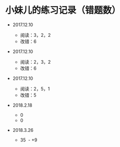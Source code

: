 # 小妹儿的练习记录（错题数）
- 2017.12.10 
  - 阅读：3，2，2
  - 改错：6
- 2017.12.10 
  - 阅读：2，3，2
  - 改错：6
- 2017.12.10 
  - 阅读：2，5，1
  - 改错：5
  
- 2018.2.18
  - 0
  - 0
- 2018.3.26
  - 35
  - \+9
